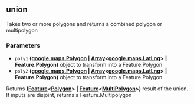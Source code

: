 <!-- Generated by documentation.js. Update this documentation by updating the source code. -->

## union

Takes two or more polygons and returns a combined polygon or multipolygon

### Parameters

-   `poly1` **([google.maps.Polygon][1] \| [Array][2]&lt;[google.maps.LatLng][3]> | Feature.Polygon)** object to transform into a Feature.Polygon
-   `poly2` **([google.maps.Polygon][1] \| [Array][2]&lt;[google.maps.LatLng][3]> | Feature.Polygon)** object to transform into a Feature.Polygon

Returns **([Feature][4]&lt;[Polygon][5]> | [Feature][4]&lt;[MultiPolygon][6]>)** result of the union. If inputs are disjoint, returns a Feature.Multipolygon

[1]: https://github.com/amenadiel/google-maps-documentation/blob/master/docs/Polygon.md

[2]: https://developer.mozilla.org/docs/Web/JavaScript/Reference/Global_Objects/Array

[3]: https://github.com/amenadiel/google-maps-documentation/blob/master/docs/LatLng.md

[4]: http://geojson.org/geojson-spec.html#feature-objects

[5]: http://geojson.org/geojson-spec.html#polygon

[6]: http://geojson.org/geojson-spec.html#multipolygon
